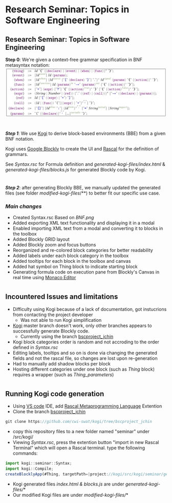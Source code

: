 # Research Seminar: **Topics in Software Engineering**

## Research Seminar: **Topics in Software Engineering**
__Step 0__: We're given a context-free grammar specification in BNF metasyntax notation:
![alt text](BNF.jpg)

#
___Step 1___: We use [Kogi](https://zenodo.org/record/4033220) to derive block-based environments (BBE) from a given BNF notation.

Kogi uses [Google Blockly](https://developers.google.com/blockly) to create the UI and [Rascal](https://www.rascal-mpl.org/) for the definition of grammars.

See *Syntax.rsc* for Formula definition and *generated-kogi-files/index.html* & *generated-kogi-files/blocks.js* for generated Blockly code by Kogi.

#
___Step 2___: after generating Blockly BBE, we manually updated the generated files (see folder *modified-kogi-files*/**) to better fit our specific use case.

### *Main changes*
- Created Syntax.rsc Based on *BNF.png*
- Added exporting XML text functionality and displaying it in a modal
- Enabled importing XML text from a modal and converting it to blocks in the toolbox
- Added Blockly GRID layout
- Added Blockly zoom and focus buttons
- Reorganized and re-colored block categories for better readability
- Added labels under each block category in the toolbox 
- Added tooltips for each block in the toolbox and canvas
- Added hat symbol on Thing block to indicate starting block
- Generating formula code on execution pane from Blockly's Canvas in real time using [Monaco Editor](https://microsoft.github.io/monaco-editor/)
#
## Incountered Issues and limitations

- Difficulty using Kogi because of a lack of documentation, got instucrions from contacting the project developer
    - Was not able to run Kogi simplification
- [Kogi](https://github.com/cwi-swat/kogi) master branch doesn't work, only other branches appears to successfully generate Blockly code. 
    - Currently using the branch [bscproject_jchin](https://github.com/cwi-swat/kogi/tree/bscproject_jchin)
- Kogi block categories order is random and not accroding to the order defined in *Syntax.rsc*
- Editing labels, tooltips and so on is done via changing the generated fields and not the rascal file, so changes are lost upon re-generation
- Had to manually add shadow blocks per block
- Hosting different categories under one block (such as *Thing* block) requires a wrapper (such as *Thing_parameters*)

#
## Running Kogi code generation
- Using [VS code](https://code.visualstudio.com/) IDE, add [Rascal Metaprogramming Language](https://marketplace.visualstudio.com/items?itemName=UseTheSource.rascalmpl) Extention
- Clone the  branch [bscproject_jchin](https://github.com/cwi-swat/kogi/tree/bscproject_jchin)
```js
git clone https://github.com/cwi-swat/kogi/tree/bscproject_jchin
```

- copy this repository files to a new folder named "seminar" under /src/kogi/
- Viewing *Syntax.rsc*, press the extention button "import in new Rascal Terminal" which will open a Rascal terminal. type the following commands:
```js
import kogi::seminar::Syntax;
import kogi::Compile;
createBlocklyApp(#Thing, targetPath=|project://kogi/src/kogi/seminar/generated-kogi-files|);
```
- Kogi generated files *index.html & blocks.js* are under *generated-kogi-files/**
- Our modified Kogi files are under *modified-kogi-files/**